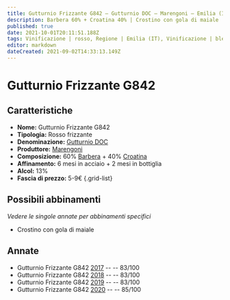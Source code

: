 ```yaml
---
title: Gutturnio Frizzante G842 – Gutturnio DOC – Marengoni – Emilia (IT) – 5-9€ – 2★-3★
description: Barbera 60% + Croatina 40% | Crostino con gola di maiale
published: true
date: 2021-10-01T20:11:51.188Z
tags: Vinificazione | rosso, Regione | Emilia (IT), Vinificazione | blend, Vinificazione | frizzante, Valutazioni | 3 stelle, Vitigni | Barbera, Vitigni | Croatina, Prezzi | 5-9€, Alimento | crostini, Aromatizzazione | con gola di maiale 
editor: markdown
dateCreated: 2021-09-02T14:33:13.149Z
---
```


# Gutturnio Frizzante G842 

## Caratteristiche
- **Nome:** Gutturnio Frizzante G842 
- **Tipologia:** Rosso frizzante
- **Denominazione:** [Gutturnio DOC](/denominazioni/Italia/Emilia/DOC-Gutturnio)
- **Produttore:** [Marengoni](/produttori/Italia/Emilia/Marengoni) 
- **Composizione:** 60% [Barbera](/vitigni/Italia/bacca-nera/barbera) + 40% [Croatina](/vitigni/Italia/bacca-nera/croatina)
- **Affinamento:** 6 mesi in acciaio + 2 mesi in bottiglia
- **Alcol:** 13%
- **Fascia di prezzo:** 5-9€
{.grid-list}

## Possibili abbinamenti
*Vedere le singole annate per abbinamenti specifici*

- Crostino con gola di maiale 

## Annate
- Gutturnio Frizzante G842 [2017](/vini/Italia/Emilia/Marengoni/Gutturnio-Farosa-Riserva/2017) -- <span class="star-2"></span> -- 83/100
- Gutturnio Frizzante G842 [2018](/vini/Italia/Emilia/Marengoni/Gutturnio-Farosa-Riserva/2018) -- <span class="star-2"></span> -- 83/100
- Gutturnio Frizzante G842 [2019](/vini/Italia/Emilia/Marengoni/Gutturnio-Farosa-Riserva/2019) -- <span class="star-2"></span> -- 83/100
- Gutturnio Frizzante G842 [2020](/vini/Italia/Emilia/Marengoni/Gutturnio-Farosa-Riserva/2020) -- <span class="star-3"></span> -- 85/100
